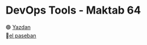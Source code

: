 # DevOps Tools - Maktab 64

🟢 [Yazdan](https://girhub.com/MrYazdan/)\
🔵[el paseban](https://github.com/Elahepasban)

